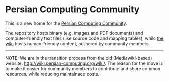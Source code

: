 # Persian Computing Community

This is a new home for the [Persian Computing Community](http://persian-computing.org/).

The repository hosts binary (e.g. images and PDF documents) and computer-friendly text files
(like source code and mapping tables), whilc [the wiki](wiki/Home.html) hosts human-friendly
content, authored by community members.

----

NOTE: We are in the transition process from the old (Mediawiki-based) website:
<http://wiki.persian-computing.org/wiki/>. The reason for the move is to make it easier for
community members to contribute and share common resources, while reducing maintainace costs.
